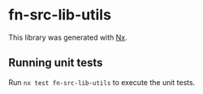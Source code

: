 # fn-src-lib-utils

This library was generated with [Nx](https://nx.dev).

## Running unit tests

Run `nx test fn-src-lib-utils` to execute the unit tests.
